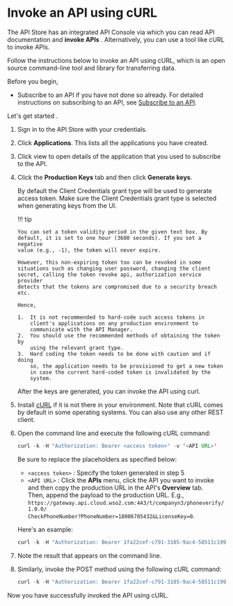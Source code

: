 # Invoke an API using cURL

The API Store has an integrated API Console via which you can read API
documentation and **invoke APIs** . Alternatively, you can use a tool
like cURL to invoke APIs.

Follow the instructions below to invoke an API using cURL, which is an open source
command-line tool and library for transferring data. 

Before you begin,

- Subscribe to an API if you have not done so already. For detailed instructions on subscribing to an API, see [Subscribe to an API](../subscribe-to-an-api).
  

Let's get started .

1.  Sign in to the API Store with your credentials.

2.  Click **Applications**. This lists all the applications you have created. 

3.  Click view to open details of the application that you used to subscribe to the API. 

4.  Click the **Production Keys** tab and then click **Generate keys**.  

    By default the Client Credentials grant type will be used to
    generate access token. Make sure the Client Credentials grant type
    is selected when generating keys from the UI.

    !!! tip
    
        You can set a token validity period in the given text box. By
        default, it is set to one hour (3600 seconds). If you set a negative
        value (e.g., -1), the token will never expire.
    
        However, this non-expiring token too can be revoked in some
        situations such as changing user password, changing the client
        secret, calling the token revoke api, authorization service provider
        detects that the tokens are compromised due to a security breach
        etc.
    
        Hence,
    
        1.  It is not recommended to hard-code such access tokens in
            client's applications on any production environment to
            communicate with the API Manager.
        2.  You should use the recommended methods of obtaining the token by
            using the relevant grant type.
        3.  Hard coding the token needs to be done with caution and if doing
            so, the application needs to be provisioned to get a new token
            in case the current hard-coded token is invalidated by the
            system.

    After the keys are generated, you can invoke the API using curl.

5.  Install [cURL](http://curl.haxx.se/download.html) if it is not there
    in your environment. Note that cURL comes by default in some
    operating systems. You can also use any other REST client.

6.  Open the command line and execute the following cURL command:

    ``` java
    curl -k -H "Authorization: Bearer <access token>" -v '<API URL>'
    ```

    Be sure to replace the placeholders as specified below:

    -   `<access token>` : Specify the token generated in step 5
    -   `<API URL>` : Click the **APIs** menu, click the API you
        want to invoke and then copy the production URL in the API's
        **Overview** tab.    
        Then, append the payload to the production URL. E.g.,
        `https://gateway.api.cloud.wso2.com:443/t/companyn3/phoneverify/1.0.0/                                                       CheckPhoneNumber?PhoneNumber=18006785432&LicenseKey=0`.

    Here's an example:

    ``` java
    curl -k -H "Authorization: Bearer 1fa22cef-c791-3105-9ac4-58511c199aa0" 'https://gateway.api.cloud.wso2.com:443/t/companyn3/phoneverify/1.0.0/CheckPhoneNumber?PhoneNumber=18006785432&LicenseKey=0'
    ```

7.  Note the result that appears on the command line.

8.  Similarly, invoke the POST method using the following cURL command:

    ``` java
    curl -k -H "Authorization: Bearer 1fa22cef-c791-3105-9ac4-58511c199aa0" --data "PhoneNumber=18006785432&LicenseKey=0" https://gateway.api.cloud.wso2.com:443/t/companyn3/phoneverify/1.0.0/CheckPhoneNumber
    ```

Now you have successfully invoked the API using cURL.
